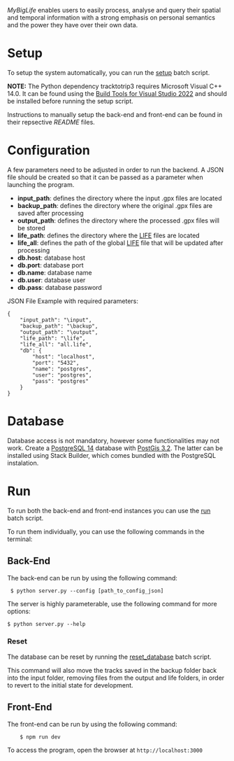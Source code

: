 _MyBigLife_ enables users to easily process, analyse and query their spatial and temporal information with a strong emphasis on personal semantics and the power they have over their own data. 

# Setup

To setup the system automatically, you can run the [setup](setup.bat) batch script. 

**NOTE:** The Python dependency tracktotrip3 requires Microsoft Visual C++ 14.0. It can be found using the [Build Tools for Visual Studio 2022](https://visualstudio.microsoft.com/downloads/?q=build+tools) and should be installed before running the setup script.

Instructions to manually setup the back-end and front-end can be found in their repsective _README_ files.

# Configuration

A few parameters need to be adjusted in order to run the backend. A JSON file should be created so that it can be passed as a parameter when launching the program.

- **input_path**: defines the directory where the input .gpx files are located 
- **backup_path**: defines the directory where the original .gpx files are saved after processing  
- **output_path**: defines the directory where the processed .gpx files will be stored
- **life_path**: defines the directory where the [LIFE](https://github.com/domiriel/LIFE) files are located
- **life_all**: defines the path of the global [LIFE](https://github.com/domiriel/LIFE) file that will be updated after processing
- **db.host**: database host
- **db.port**: database port
- **db.name**: database name
- **db.user**: database user
- **db.pass**: database password

JSON File Example with required parameters:

```
{
    "input_path": "\input",
    "backup_path": "\backup",
    "output_path": "\output",
    "life_path": "\life",
    "life_all": "all.life",
    "db": {
        "host": "localhost",
        "port": "5432",
        "name": "postgres",
        "user": "postgres",
        "pass": "postgres"
    }
}
```

# Database

Database access is not mandatory, however some functionalities may not work. Create a [PostgreSQL 14](https://www.postgresql.org/download/) database with [PostGis 3.2](https://postgis.net/install/). The latter can be installed using Stack Builder, which comes bundled with the PostgreSQL instalation.

# Run

To run both the back-end and front-end instances you can use the [run](run.bat) batch script.

To run them individually, you can use the following commands in the terminal:

## Back-End

The back-end can be run by using the following command:

```
 $ python server.py --config [path_to_config_json]
```

The server is highly parameterable, use the following command for more options:

```
$ python server.py --help
```

### Reset

The database can be reset by running the [reset_database](reset_database.bat) batch script.

This command will also move the tracks saved in the backup folder back into the input folder, removing files from the output and life folders, in order to revert to the initial state for development.

## Front-End

The front-end can be run by using the following command:

```
    $ npm run dev
```

To access the program, open the browser at ``` http://localhost:3000 ```